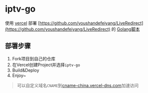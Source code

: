 # iptv-go
使用 [vercel](https://vercel.com/) 部署 [https://github.com/youshandefeiyang/LiveRedirect](https://github.com/youshandefeiyang/LiveRedirect) 的 [Golang脚本](https://github.com/youshandefeiyang/LiveRedirect/tree/main/Golang/liveurls)

## 部署步骤
1. Fork项目到自己的仓库
2. 在Vercel创建Project并选择`iptv-go`
3. Build&Deploy
4. Enjoy~

> 可以自定义域名`CNAME`到[cname-china.vercel-dns.com](cname-china.vercel-dns.com)加速访问
